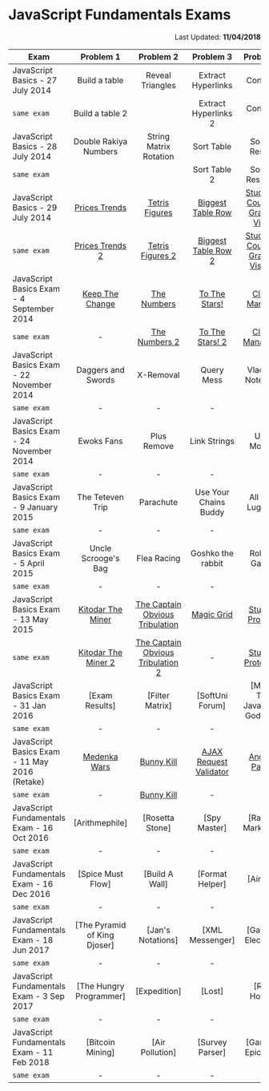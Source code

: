 # JavaScript Fundamentals Exams

<p align = "right">Last Updated: <b>11/04/2018</b></p>

| Exam | Problem 1 | Problem 2 | Problem 3   | Problem 4 |
|-------------------|:-------------:|:-------------:|:-------------:|:-------------:|
|JavaScript Basics - 27 July 2014| Build a table | Reveal Triangles| Extract Hyperlinks| Concerts|
|``same exam``| Build a table 2|| Extract Hyperlinks 2| Concerts 2|
|JavaScript Basics - 28 July 2014| Double Rakiya Numbers | String Matrix Rotation| Sort Table| Soccer Results|
|``same exam``||| Sort Table 2| Soccer Results 2|
|JavaScript Basics - 29 July 2014| [Prices Trends](https://github.com/emilia98/SoftwareUniversity/blob/master/Professional%20Modules/JS%20Core/JavaScript%20Fundamentals/Exams/JavaScript%20Basics%20Exam%20-%2029%20July%202014/01.PricesTrends.js) | [Tetris Figures](https://github.com/emilia98/SoftwareUniversity/blob/master/Professional%20Modules/JS%20Core/JavaScript%20Fundamentals/Exams/JavaScript%20Basics%20Exam%20-%2029%20July%202014/02.TetrisFigures.js)| [Biggest Table Row](https://github.com/emilia98/SoftwareUniversity/blob/master/Professional%20Modules/JS%20Core/JavaScript%20Fundamentals/Exams/JavaScript%20Basics%20Exam%20-%2029%20July%202014/03.BiggestTableRow.js)| [Students, Courses, Grades, Visits](https://github.com/emilia98/SoftwareUniversity/blob/master/Professional%20Modules/JS%20Core/JavaScript%20Fundamentals/Exams/JavaScript%20Basics%20Exam%20-%2029%20July%202014/04.StudentsCoursesGradesVisits.js)|
|``same exam``|[Prices Trends 2](https://github.com/emilia98/SoftwareUniversity/blob/master/Professional%20Modules/JS%20Core/JavaScript%20Fundamentals/Exams/JavaScript%20Basics%20Exam%20-%2029%20July%202014/01.PricesTrends_2.js)|[Tetris Figures 2](https://github.com/emilia98/SoftwareUniversity/blob/master/Professional%20Modules/JS%20Core/JavaScript%20Fundamentals/Exams/JavaScript%20Basics%20Exam%20-%2029%20July%202014/02.TetrisFigures_2.js)| [Biggest Table Row 2](https://github.com/emilia98/SoftwareUniversity/blob/master/Professional%20Modules/JS%20Core/JavaScript%20Fundamentals/Exams/JavaScript%20Basics%20Exam%20-%2029%20July%202014/03.BiggestTableRow_2.js)| [Students, Courses, Grades, Visits 2](https://github.com/emilia98/SoftwareUniversity/blob/master/Professional%20Modules/JS%20Core/JavaScript%20Fundamentals/Exams/JavaScript%20Basics%20Exam%20-%2029%20July%202014/04.StudentsCoursesGradesVisits_2.js)|
|JavaScript Basics Exam - 4 September 2014| [Keep The Change](https://github.com/emilia98/SoftwareUniversity/blob/master/Professional%20Modules/JS%20Core/JavaScript%20Fundamentals/Exams/JavaScript%20Basics%20Exam%20-%204%20Sept%202014/01.KeepTheChange/KeepTheChange.js) | [The Numbers](https://github.com/emilia98/SoftwareUniversity/blob/master/Professional%20Modules/JS%20Core/JavaScript%20Fundamentals/Exams/JavaScript%20Basics%20Exam%20-%204%20Sept%202014/02.TheNumbers/TheNumbers.js)| [To The Stars!](https://github.com/emilia98/SoftwareUniversity/blob/master/Professional%20Modules/JS%20Core/JavaScript%20Fundamentals/Exams/JavaScript%20Basics%20Exam%20-%204%20Sept%202014/03.ToTheStars/ToTheStars.js)| [Cloud Manager](https://github.com/emilia98/SoftwareUniversity/blob/master/Professional%20Modules/JS%20Core/JavaScript%20Fundamentals/Exams/JavaScript%20Basics%20Exam%20-%204%20Sept%202014/04.CloudManager/CloudManager.js)|
|``same exam``| - | [The Numbers 2](https://github.com/emilia98/SoftwareUniversity/blob/master/Professional%20Modules/JS%20Core/JavaScript%20Fundamentals/Exams/JavaScript%20Basics%20Exam%20-%204%20Sept%202014/02.TheNumbers/TheNumbers_2.js) | [To The Stars! 2](https://github.com/emilia98/SoftwareUniversity/blob/master/Professional%20Modules/JS%20Core/JavaScript%20Fundamentals/Exams/JavaScript%20Basics%20Exam%20-%204%20Sept%202014/03.ToTheStars/ToTheStars_2.js) | [Cloud Manager 2](https://github.com/emilia98/SoftwareUniversity/blob/master/Professional%20Modules/JS%20Core/JavaScript%20Fundamentals/Exams/JavaScript%20Basics%20Exam%20-%204%20Sept%202014/04.CloudManager/CloudManager_2.js) |
|JavaScript Basics Exam - 22 November 2014| Daggers and Swords | X-Removal| Query Mess| Vladko's Notebook|
|``same exam``| - | - | - | - |
|JavaScript Basics Exam - 24 November 2014| Ewoks Fans | Plus Remove| Link Strings| User Module|
|``same exam``| - | - | - | - |
|JavaScript Basics Exam - 9 January 2015| The Teteven Trip | Parachute | Use Your Chains Buddy | All That Luggage|
|``same exam``| - | - | - | - |
|JavaScript Basics Exam - 5 April 2015| Uncle Scrooge's Bag| Flea Racing| Goshko the rabbit| Rolland Garros|
|``same exam``| - | - | - | - |
|JavaScript Basics Exam - 13 May 2015| [Kitodar The Miner](https://github.com/emilia98/SoftwareUniversity/blob/master/Professional%20Modules/JS%20Core/JavaScript%20Fundamentals/Exams/JavaScript%20Basics%20Exam%20-%2013%20May%202015/01.KitodarTheMiner/KitodarTheMiner.js) | [The Captain Obvious Tribulation](https://github.com/emilia98/SoftwareUniversity/blob/master/Professional%20Modules/JS%20Core/JavaScript%20Fundamentals/Exams/JavaScript%20Basics%20Exam%20-%2013%20May%202015/02.TheCaptainObviousTribulation/TheCaptainObviousTribulation.js)| [Magic Grid](https://github.com/emilia98/SoftwareUniversity/blob/master/Professional%20Modules/JS%20Core/JavaScript%20Fundamentals/Exams/JavaScript%20Basics%20Exam%20-%2013%20May%202015/03.MagicGrid/MagicGrid.js)| [Student Protocol](https://github.com/emilia98/SoftwareUniversity/blob/master/Professional%20Modules/JS%20Core/JavaScript%20Fundamentals/Exams/JavaScript%20Basics%20Exam%20-%2013%20May%202015/04.StudentProtocol/StudentProtocol.js)|
|``same exam``| [Kitodar The Miner 2](https://github.com/emilia98/SoftwareUniversity/blob/master/Professional%20Modules/JS%20Core/JavaScript%20Fundamentals/Exams/JavaScript%20Basics%20Exam%20-%2013%20May%202015/01.KitodarTheMiner/KitodarTheMiner_2.js) | [The Captain Obvious Tribulation 2](https://github.com/emilia98/SoftwareUniversity/blob/master/Professional%20Modules/JS%20Core/JavaScript%20Fundamentals/Exams/JavaScript%20Basics%20Exam%20-%2013%20May%202015/02.TheCaptainObviousTribulation/TheCaptainObviousTribulation_2.js) | - | [Student Protocol 2](https://github.com/emilia98/SoftwareUniversity/blob/master/Professional%20Modules/JS%20Core/JavaScript%20Fundamentals/Exams/JavaScript%20Basics%20Exam%20-%2013%20May%202015/04.StudentProtocol/StudentProtocol_2.js)|
|JavaScript Basics Exam - 31 Jan 2016| [Exam Results] | [Filter Matrix]| [SoftUni Forum]| [Minka The JavaScript Goddess]|
|``same exam``| - | - | - | -|
JavaScript Basics Exam - 11 May 2016 (Retake)| [Medenka Wars](https://github.com/emilia98/SoftwareUniversity/blob/master/Professional%20Modules/JS%20Core/JavaScript%20Fundamentals/Exams/JavaScript%20Basics%20Exam%20-%2011%20May%202016/01.MedenkaWars/MedenkaWars.js) | [Bunny Kill](https://github.com/emilia98/SoftwareUniversity/blob/master/Professional%20Modules/JS%20Core/JavaScript%20Fundamentals/Exams/JavaScript%20Basics%20Exam%20-%2011%20May%202016/02.BunnyKills/BunnyKills.js)| [AJAX Request Validator](https://github.com/emilia98/SoftwareUniversity/blob/master/Professional%20Modules/JS%20Core/JavaScript%20Fundamentals/Exams/JavaScript%20Basics%20Exam%20-%2011%20May%202016/03.AJAXRequestValidator/AJAXRequestValidator.js)| [Angular Parser](https://github.com/emilia98/SoftwareUniversity/blob/master/Professional%20Modules/JS%20Core/JavaScript%20Fundamentals/Exams/JavaScript%20Basics%20Exam%20-%2011%20May%202016/04.AngularParser/AngularParser.js)|
|``same exam``| - | [Bunny Kill](https://github.com/emilia98/SoftwareUniversity/blob/master/Professional%20Modules/JS%20Core/JavaScript%20Fundamentals/Exams/JavaScript%20Basics%20Exam%20-%2011%20May%202016/02.BunnyKills/BunnyKills_2.js) | - | - |
JavaScript Fundamentals Exam - 16 Oct 2016| [Arithmephile] | [Rosetta Stone]| [Spy Master]| [Radical Marketing]|
|``same exam``| - | - | - | - |
JavaScript Fundamentals Exam - 16 Dec 2016| [Spice Must Flow] | [Build A Wall]| [Format Helper]| [Airport]|
|``same exam``| -| - | - | - |
JavaScript Fundamentals Exam - 18 Jun 2017| [The Pyramid of King Djoser] | [Jan's Notations]| [XML Messenger]| [Galactic Elections]|
|``same exam``| - | - | - | - |
JavaScript Fundamentals Exam - 3 Sep 2017| [The Hungry Programmer] | [Expedition]| [Lost]| [Rest House]|
|``same exam``| - | - | - | - |
JavaScript Fundamentals Exam - 11 Feb 2018| [Bitcoin Mining] | [Air Pollution]| [Survey Parser]| [Game of Epicness]|
|``same exam``| - | - | - | - |







